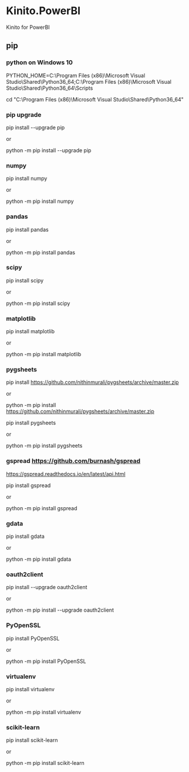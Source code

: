 # Kinito.PowerBI
Kinito for PowerBI

## pip

### python on Windows 10

PYTHON_HOME=C:\Program Files (x86)\Microsoft Visual Studio\Shared\Python36_64;C:\Program Files (x86)\Microsoft Visual Studio\Shared\Python36_64\Scripts

cd "C:\Program Files (x86)\Microsoft Visual Studio\Shared\Python36_64"

### pip upgrade

pip install --upgrade pip

or 

python -m pip install --upgrade pip

### numpy

pip install numpy

or

python -m pip install numpy

### pandas

pip install pandas

or

python -m pip install pandas

### scipy

pip install scipy

or

python -m pip install scipy

### matplotlib

pip install matplotlib

or

python -m pip install matplotlib

### pygsheets

pip install https://github.com/nithinmurali/pygsheets/archive/master.zip

or

python -m pip install https://github.com/nithinmurali/pygsheets/archive/master.zip


pip install pygsheets

or

python -m pip install pygsheets

### gspread https://github.com/burnash/gspread

https://gspread.readthedocs.io/en/latest/api.html

pip install gspread

or

python -m pip install gspread

### gdata

pip install gdata

or

python -m pip install gdata

### oauth2client

pip install --upgrade oauth2client

or

python -m pip install --upgrade oauth2client

### PyOpenSSL

pip install PyOpenSSL

or

python -m pip install PyOpenSSL

### virtualenv

pip install virtualenv

or

python -m pip install virtualenv

### scikit-learn

pip install scikit-learn

or

python -m pip install scikit-learn
